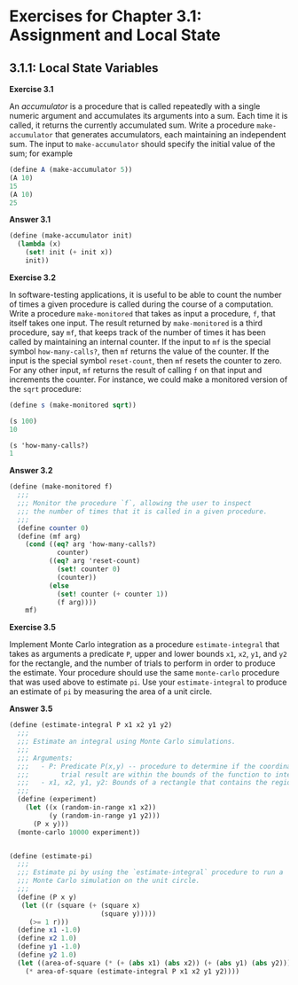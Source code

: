 # Exercises for Chapter 3.1: Assignment and Local State

## 3.1.1: Local State Variables

**Exercise 3.1**

An *accumulator* is a procedure that is called repeatedly with a single numeric
argument and accumulates its arguments into a sum. Each time it is called, it
returns the currently accumulated sum. Write a procedure `make-accumulator` that
generates accumulators, each maintaining an independent sum. The input to
`make-accumulator` should specify the initial value of the sum; for example

```scheme
(define A (make-accumulator 5))
(A 10)
15
(A 10)
25
```

**Answer 3.1**

```scheme
(define (make-accumulator init)
  (lambda (x)
    (set! init (+ init x))
    init))
```

**Exercise 3.2**

In software-testing applications, it is useful to be able to count the number of
times a given procedure is called during the course of a computation. Write
a procedure `make-monitored` that takes as input a procedure, `f`, that itself takes
one input. The result returned by `make-monitored` is a third procedure, say `mf`,
that keeps track of the number of times it has been called by maintaining an
internal counter. If the input to `mf` is the special symbol `how-many-calls?`, then
`mf` returns the value of the counter. If the input is the special symbol
`reset-count`, then `mf` resets the counter to zero. For any other input, `mf` returns
the result of calling `f` on that input and increments the counter. For instance,
we could make a monitored version of the `sqrt` procedure:

```scheme
(define s (make-monitored sqrt))

(s 100)
10

(s 'how-many-calls?)
1
```

**Answer 3.2**

```scheme
(define (make-monitored f)
  ;;;
  ;;; Monitor the procedure `f`, allowing the user to inspect
  ;;; the number of times that it is called in a given procedure.
  ;;;
  (define counter 0)
  (define (mf arg)
    (cond ((eq? arg 'how-many-calls?)
            counter)
          ((eq? arg 'reset-count)
            (set! counter 0)
            (counter))
          (else
            (set! counter (+ counter 1))
            (f arg))))
    mf)
```

**Exercise 3.5**

Implement Monte Carlo integration as a procedure `estimate-integral` that takes as
arguments a predicate `P`, upper and lower bounds `x1`, `x2`, `y1`, and `y2` for the
rectangle, and the number of trials to perform in order to produce the estimate.
Your procedure should use the same `monte-carlo` procedure that was used above to
estimate `pi`. Use your `estimate-integral` to produce an estimate of `pi` by measuring the
area of a unit circle.

**Answer 3.5**

```scheme
(define (estimate-integral P x1 x2 y1 y2)
  ;;;
  ;;; Estimate an integral using Monte Carlo simulations.
  ;;;
  ;;; Arguments:
  ;;;   - P: Predicate P(x,y) -- procedure to determine if the coordinates of a
  ;;;        trial result are within the bounds of the function to integrate
  ;;;   - x1, x2, y1, y2: Bounds of a rectangle that contains the region in question
  ;;;
  (define (experiment)
    (let ((x (random-in-range x1 x2))
          (y (random-in-range y1 y2)))
      (P x y)))
  (monte-carlo 10000 experiment))


(define (estimate-pi)
  ;;;
  ;;; Estimate pi by using the `estimate-integral` procedure to run a
  ;;; Monte Carlo simulation on the unit circle.
  ;;;
  (define (P x y)
   (let ((r (square (+ (square x)
                       (square y)))))
     (>= 1 r)))
  (define x1 -1.0)
  (define x2 1.0)
  (define y1 -1.0)
  (define y2 1.0)
  (let ((area-of-square (* (+ (abs x1) (abs x2)) (+ (abs y1) (abs y2)))))
    (* area-of-square (estimate-integral P x1 x2 y1 y2))))
```
